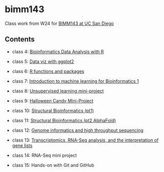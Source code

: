 # bimm143
Class work from W24 for [BIMM143 at UC San Diego](https://bioboot.github.io/bimm143_W24/)

## Contents

- class 4: [Bioinformatics Data Analysis with R](https://github.com/laurchang/bimm143/blob/main/class04/class04.pdf)

- class 5: [Data viz with ggplot2](https://github.com/laurchang/bimm143/blob/main/class05/class05.pdf)

- class 6: [R functions and packages](https://github.com/laurchang/bimm143/blob/main/class06/class06.pdf)

- class 7: [Introduction to machine learning for Bioinformatics 1](https://github.com/laurchang/bimm143/blob/main/lab07%20copy/class07.pdf)

- class 8: [Unsupervised learning mini-project](https://github.com/laurchang/bimm143/blob/main/class08%20copy/class08.pdf)

- class 9: [Halloween Candy Mini-Project](https://github.com/laurchang/bimm143/blob/main/class09%20copy/class09.pdf)

- class 10: [Structural Bioinformatics (pt1)](https://github.com/laurchang/bimm143/blob/main/class10%20copy/class10.pdf)

- class 11: [Structural Bioinformatics (pt2 AlphaFold)](https://github.com/laurchang/bimm143/blob/main/class11%20copy/class11.pdf)

- class 12: [Genome informatics and high throughput sequencing](https://github.com/laurchang/bimm143/blob/main/class12%20copy/class12.pdf)

- class 13: [Transcriptomics, RNA-Seq analysis, and the interpretation of gene lists](https://github.com/laurchang/bimm143/blob/main/class13%20copy/class13.pdf)

- class 14: RNA-Seq mini project

- class 15: Hands-on with Git and GitHub


